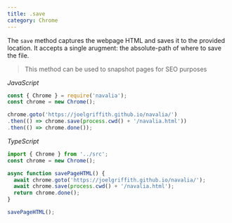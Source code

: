 ```yaml
---
title: .save
category: Chrome
---
```


The `save` method captures the webpage HTML and saves it to the provided location. It accepts a single arugment: the absolute-path of where to save the file.

> This method can be used to snapshot pages for SEO purposes

*JavaScript*
```js
const { Chrome } = require('navalia');
const chrome = new Chrome();

chrome.goto('https://joelgriffith.github.io/navalia/')
.then(() => chrome.save(process.cwd() + '/navalia.html'))
.then(() => chrome.done());
```

*TypeScript*
```ts
import { Chrome } from '../src';
const chrome = new Chrome();

async function savePageHTML() {
  await chrome.goto('https://joelgriffith.github.io/navalia/');
  await chrome.save(process.cwd() + '/navalia.html');
  return chrome.done();
}

savePageHTML();
```

